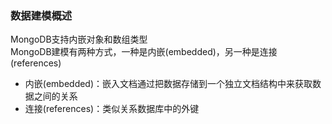 ### 数据建模概述
MongoDB支持内嵌对象和数组类型  
MongoDB建模有两种方式，一种是内嵌(embedded)，另一种是连接(references)
* 内嵌(embedded)：嵌入文档通过把数据存储到一个独立文档结构中来获取数据之间的关系
* 连接(references)：类似关系数据库中的外键